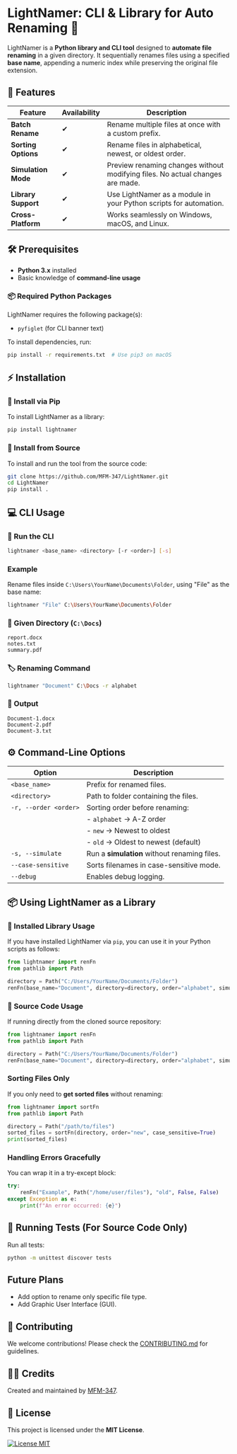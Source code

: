 # **LightNamer: CLI & Library for Auto Renaming** 🚀

LightNamer is a **Python library and CLI tool** designed to **automate file renaming** in a given directory. It sequentially renames files using a specified **base name**, appending a numeric index while preserving the original file extension.

## **📌 Features**

| Feature             | Availability | Description                                                                   |
| ------------------- | ------------ | ----------------------------------------------------------------------------- |
| **Batch Rename**    | ✔           | Rename multiple files at once with a custom prefix.                           |
| **Sorting Options** | ✔           | Rename files in alphabetical, newest, or oldest order.                        |
| **Simulation Mode** | ✔           | Preview renaming changes without modifying files. No actual changes are made. |
| **Library Support** | ✔           | Use LightNamer as a module in your Python scripts for automation.                 |
| **Cross-Platform**  | ✔           | Works seamlessly on Windows, macOS, and Linux.                                |

## **🛠️ Prerequisites**

- **Python 3.x** installed
- Basic knowledge of **command-line usage**

### **📦 Required Python Packages**

LightNamer requires the following package(s):

- `pyfiglet` (for CLI banner text)

To install dependencies, run:

```sh
pip install -r requirements.txt  # Use pip3 on macOS
```

## **⚡ Installation**

### **🔹 Install via Pip**

To install LightNamer as a library:

```sh
pip install lightnamer
```

### **🔹 Install from Source**

To install and run the tool from the source code:

```sh
git clone https://github.com/MFM-347/LightNamer.git
cd LightNamer
pip install .
```

## **💻 CLI Usage**

### **📌 Run the CLI**

```sh
lightnamer <base_name> <directory> [-r <order>] [-s]
```

### **Example**

Rename files inside `C:\Users\YourName\Documents\Folder`, using "File" as the base name:

```sh
lightnamer "File" C:\Users\YourName\Documents\Folder
```

### **📂 Given Directory (`C:\Docs`)**

```
report.docx
notes.txt
summary.pdf
```

### **🏷️ Renaming Command**

```sh
lightnamer "Document" C:\Docs -r alphabet
```

### **📝 Output**

```
Document-1.docx
Document-2.pdf
Document-3.txt
```

## **⚙️ Command-Line Options**

| Option                | Description                                  |
| --------------------- | -------------------------------------------- |
| `<base_name>`         | Prefix for renamed files.                    |
| `<directory>`         | Path to folder containing the files.         |
| `-r, --order <order>` | Sorting order before renaming:               |
|                       | - `alphabet` → A-Z order                     |
|                       | - `new` → Newest to oldest                   |
|                       | - `old` → Oldest to newest (default)         |
| `-s, --simulate`      | Run a **simulation** without renaming files. |
| `--case-sensitive`    | Sorts filenames in case-sensitive mode.      |
| `--debug`             | Enables debug logging.                       |

## **📦 Using LightNamer as a Library**

### **🔹 Installed Library Usage**

If you have installed LightNamer via `pip`, you can use it in your Python scripts as follows:

```python
from lightnamer import renFn
from pathlib import Path

directory = Path("C:/Users/YourName/Documents/Folder")
renFn(base_name="Document", directory=directory, order="alphabet", simulate=False, case_sensitive=False)
```

### **🔹 Source Code Usage**

If running directly from the cloned source repository:

```python
from lightnamer import renFn
from pathlib import Path

directory = Path("C:/Users/YourName/Documents/Folder")
renFn(base_name="Document", directory=directory, order="alphabet", simulate=False, case_sensitive=False)
```

### **Sorting Files Only**

If you only need to **get sorted files** without renaming:

```python
from lightnamer import sortFn
from pathlib import Path

directory = Path("/path/to/files")
sorted_files = sortFn(directory, order="new", case_sensitive=True)
print(sorted_files)
```

### **Handling Errors Gracefully**

You can wrap it in a try-except block:

```python
try:
    renFn("Example", Path("/home/user/files"), "old", False, False)
except Exception as e:
    print(f"An error occurred: {e}")
```

## **🧪 Running Tests (For Source Code Only)**

Run all tests:

```sh
python -m unittest discover tests
```

## Future Plans

- Add option to rename only specific file type.
- Add Graphic User Interface (GUI).

## **🤝 Contributing**

We welcome contributions! Please check the [CONTRIBUTING.md](https://github.com/MFM-347/RenCLI/blob/main/CONTRIBUTING.md) for guidelines.

## **👨‍💻 Credits**

Created and maintained by [MFM-347](https://github.com/MFM-347).

## **📜 License**

This project is licensed under the **MIT License**.

[![License MIT](https://img.shields.io/badge/License-MIT-green.svg)](https://github.com/MFM-347/RenCLI/LICENSE)
